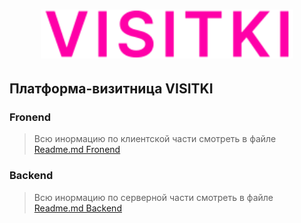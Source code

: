 <h1 align="center"><a  href="https://visitki.practicum-team.ru/" target="_blank"><img src="https://github.com/FenixDeveloper/ya-visitka_c7/blob/frontend/frontend/src/assets/icons/title-logo.svg" width="80%" alt='Логотип VISITKI'></a></h1>

## Платформа-визитница VISITKI

### Fronend
> Всю инормацию по клиентской части смотреть в файле [Readme.md Fronend](frontend/README.md)

### Backend
> Всю инормацию по серверной части смотреть в файле [Readme.md Backend](backend/README.md)